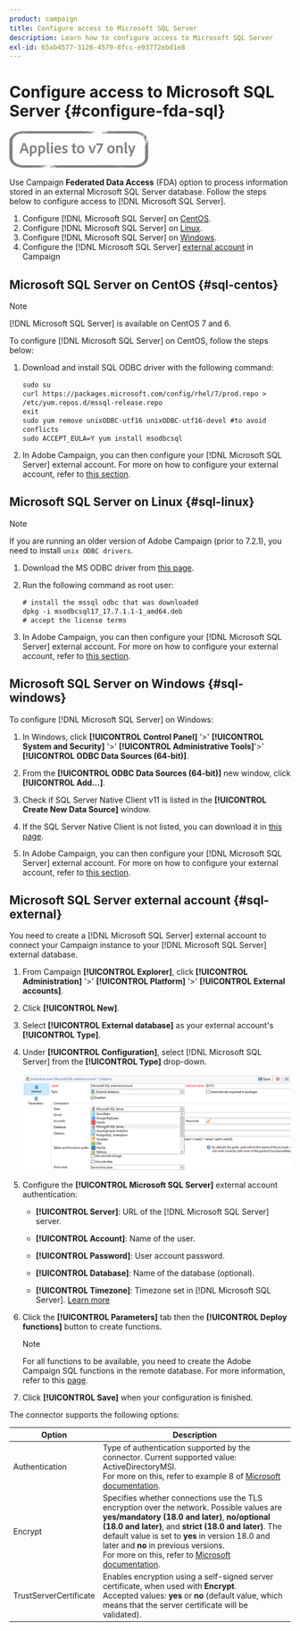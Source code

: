 ```yaml
---
product: campaign
title: Configure access to Microsoft SQL Server
description: Learn how to configure access to Microsoft SQL Server
exl-id: 65ab4577-3126-4579-8fcc-e93772ebd1e8
---
```

# Configure access to Microsoft SQL Server {#configure-fda-sql}

![](../../assets/v7-only.svg)

Use Campaign **Federated Data Access** (FDA) option to process information stored in an external Microsoft SQL Server database. Follow the steps below to configure access to [!DNL Microsoft SQL Server].

1. Configure [!DNL Microsoft SQL Server] on [CentOS](#sql-centos).
1. Configure [!DNL Microsoft SQL Server] on [Linux](#sql-linux).
1. Configure [!DNL Microsoft SQL Server] on [Windows](#sql-windows).
1. Configure the [!DNL Microsoft SQL Server] [external account](#sql-external) in Campaign

## Microsoft SQL Server on CentOS {#sql-centos}

>[!NOTE]
>
> [!DNL Microsoft SQL Server] is available on CentOS 7 and 6.

To configure [!DNL Microsoft SQL Server] on CentOS, follow the steps below:

1. Download and install SQL ODBC driver with the following command:

    ``` 
    sudo su
    curl https://packages.microsoft.com/config/rhel/7/prod.repo > /etc/yum.repos.d/mssql-release.repo
    exit
    sudo yum remove unixODBC-utf16 unixODBC-utf16-devel #to avoid conflicts
    sudo ACCEPT_EULA=Y yum install msodbcsql
    ``` 

1. In Adobe Campaign, you can then configure your [!DNL Microsoft SQL Server] external account. For more on how to configure your external account, refer to [this section](#sql-external).

## Microsoft SQL Server on Linux {#sql-linux}

>[!NOTE]
>
> If you are running an older version of Adobe Campaign (prior to 7.2.1), you need to install `unix ODBC drivers`.

1. Download the MS ODBC driver from [this page](https://packages.microsoft.com/ubuntu/16.04/prod/pool/main/m/msodbcsql17/).

1. Run the following command as root user:

    ``` 
    # install the mssql odbc that was downloaded
    dpkg -i msodbcsql17_17.7.1.1-1_amd64.deb
    # accept the license terms
    ``` 

1. In Adobe Campaign, you can then configure your [!DNL Microsoft SQL Server] external account. For more on how to configure your external account, refer to [this section](#sql-external).

## Microsoft SQL Server on Windows {#sql-windows}

To configure [!DNL Microsoft SQL Server] on Windows:

1. In Windows, click **[!UICONTROL Control Panel]** '>' **[!UICONTROL System and Security]** '>' **[!UICONTROL Administrative Tools]**'>' **[!UICONTROL ODBC Data Sources (64-bit)]**.

1. From the **[!UICONTROL ODBC Data Sources (64-bit)]** new window, click **[!UICONTROL Add...]**.

1. Check if SQL Server Native Client v11 is listed in the **[!UICONTROL Create New Data Source]** window.

1. If the SQL Server Native Client is not listed, you can download it in [this page](https://www.microsoft.com/en-my/download/details.aspx?id=36434).

1. In Adobe Campaign, you can then configure your [!DNL Microsoft SQL Server] external account. For more on how to configure your external account, refer to [this section](#sql-external).

## Microsoft SQL Server external account {#sql-external}

You need to create a [!DNL Microsoft SQL Server] external account to connect your Campaign instance to your [!DNL Microsoft SQL Server] external database.

1. From Campaign **[!UICONTROL Explorer]**, click **[!UICONTROL Administration]** '>' **[!UICONTROL Platform]** '>' **[!UICONTROL External accounts]**.

1. Click **[!UICONTROL New]**.

1. Select **[!UICONTROL External database]** as your external account's **[!UICONTROL Type]**.

1. Under **[!UICONTROL Configuration]**, select [!DNL Microsoft SQL Server] from the **[!UICONTROL Type]** drop-down.

    ![](assets/sql.png)

1. Configure the **[!UICONTROL Microsoft SQL Server]** external account authentication:

    * **[!UICONTROL Server]**: URL of the [!DNL Microsoft SQL Server] server.

    * **[!UICONTROL Account]**: Name of the user.

    * **[!UICONTROL Password]**: User account password.

    * **[!UICONTROL Database]**: Name of the database (optional).

    * **[!UICONTROL Timezone]**: Timezone set in [!DNL Microsoft SQL Server]. [Learn more](https://docs.microsoft.com/en-us/sql/t-sql/functions/current-timezone-transact-sql?view=sql-server-ver15)

1. Click the **[!UICONTROL Parameters]** tab then the **[!UICONTROL Deploy functions]** button to create functions.

    >[!NOTE]
    >
    >For all functions to be available, you need to create the Adobe Campaign SQL functions in the remote database. For more information, refer to this [page](../../configuration/using/adding-additional-sql-functions.md).

1. Click **[!UICONTROL Save]** when your configuration is finished.

The connector supports the following options:

| Option   |  Description |
|---|---|
|  Authentication | Type of authentication supported by the connector. Current supported value: ActiveDirectoryMSI. <br> For more on this, refer to example 8 of [Microsoft documentation](https://docs.microsoft.com/en-us/sql/connect/odbc/using-azure-active-directory?view=sql-server-ver15#example-connection-strings).|
|  Encrypt |  Specifies whether connections use the TLS encryption over the network. Possible values are **yes/mandatory (18.0 and later)**, **no/optional (18.0 and later)**, and **strict (18.0 and later)**. The default value is set to **yes** in version 18.0 and later and **no** in previous versions. <br>For more on this, refer to [Microsoft documentation](https://docs.microsoft.com/en-us/sql/connect/odbc/dsn-connection-string-attribute?view=azure-sqldw-latest#encrypt). |
|  TrustServerCertificate | Enables encryption using a self-signed server certificate, when used with **Encrypt**. <br>Accepted values: **yes** or **no** (default value, which means that the server certificate will be validated).|
